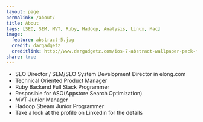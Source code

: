 ```yaml
---
layout: page
permalink: /about/
title: About 
tags: [SEO, SEM, MVT, Ruby, Hadoop, Analysis, Linux, Mac]
image:
  feature: abstract-5.jpg
  credit: dargadgetz
  creditlink: http://www.dargadgetz.com/ios-7-abstract-wallpaper-pack-for-iphone-5-and-ipod-touch-retina/
share: true
---
```


* SEO Director / SEM/SEO System Development Director in elong.com
* Technical Oriented Product Manager
* Ruby Backend Full Stack Programmer
* Resposible for ASO(Appstore Search Optimization)
* MVT Junior Manager
* Hadoop Stream Junior Programmer
* Take a look at the profile on Linkedin for the details
